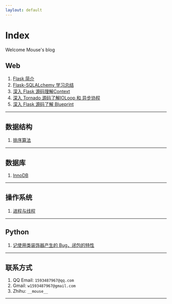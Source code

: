 ```yaml
---
laylout: default
---
```


# Index


Welcome Mouse's blog

## Web

1. [Flask 简介](introduce-flask)
2. [Flask-SQLALchemy 学习总结](flask-sqlalchemy-summary)
3. [深入 Flask 源码理解Context](flask-src-context)
4. [深入 Tornado 源码了解IOLoop 和 异步协程](tornado-ioloop-async)
5. [深入 Flask 源码了解 Blueprint](flask-blueprint)

---

## 数据结构

1. [排序算法](sort-algorithm)

---

## 数据库

1. [InnoDB](InnoDB-mvvc)

---

## 操作系统

1. [进程与线程](process-thread)

---

## Python

1. [记使用类装饰器产生的 Bug，闭包的特性](class-decorator-bug.md)

---

## 联系方式

1. QQ Email: `1593487967@qq.com`
2. Gmail: `w1593487967@gmail.com`
3. Zhihu: `__mouse__`

---